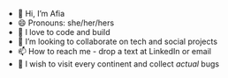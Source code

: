 - 👋 Hi, I’m Afia 
- 😄 Pronouns: she/her/hers
- 🌱 I love to code and build
- 💞️ I’m looking to collaborate on tech and social projects
- 📫 How to reach me - drop a text at LinkedIn or email
- 🧳 I wish to visit every continent and collect *actual* bugs
<!---
Afia-Ava/Afia-Ava is a ✨ special ✨ repository because its `README.md` (this file) appears on your GitHub profile.
You can click the Preview link to take a look at your changes.
--->
